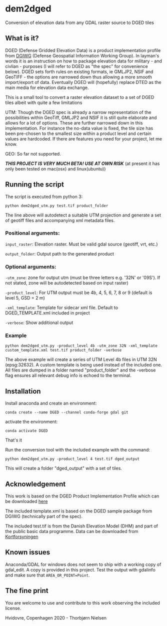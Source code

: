 # dem2dged

Conversion of elevation data from any GDAL raster source to DGED tiles
## What is it?

DGED (Defense Gridded Elevation Data) is a product implementation profile from [DGIWG](https://www.dgiwg.org/dgiwg/) (Defense Geospatial Information Working Group). In layman's words it is an instruction on how to package elevation data for military - and civlian - purposes (I will refer to DGED as "the spec" for convenience below). DGED sets forth rules on existing formats, ie GMLJP2, NSIF and GeoTIFF - the options are narrowed down thus allowing a more smooth import/export of data. Eventually DGED will (hopefully) replace DTED as the main media for elevation data exchange.

This is a small tool to convert a raster elevation dataset to a set of DGED tiles albeit with quite a few limitations

UTM: Though the DGED spec is already a narrow representation of the possibilities within GeoTiff, GMLJP2 and NSIF it is still quite elaborate and allows for a lot of options. These are further narrowed down in this implementation. For instance the no-data value is fixed, the tile size has been pre-chosen to the smallest size within a product level and certain values are hardcoded. If there are features you need for your project, let me know.

GEO: So far not supported.

**_THIS PROJECT IS VERY MUCH BETA! USE AT OWN RISK_**
(at present it has only been tested on mac(osx) and linux(ubuntu))


## Running the script

The script is executed from python 3:

```
python dem2dged_utm.py test.tif product_folder
```

The line above will autodetect a suitable UTM projection and generate a set of geotiff files and accompanying xml metadata files.


### Positional arguments:

`input_raster`: Elevation raster. Must be valid gdal source (geotiff, vrt, etc.)

`output_folder`: Output path to the generated product

### Optional arguments:
`-utm_zone`: zone for output utm (must be three letters e.g. '32N' or '09S'). If not stated, zone will be autodetected based on input raster)

`-product_level`: For UTM output must be 4b, 4, 5, 6, 7, 8 or 9 (default is level 5, GSD = 2 m)

`-xml_template`: Template for sidecar xml file. Default to DGED_TEMPLATE.xml included in project

`-verbose`: Show additional output

### Example

```
python dem2dged_utm.py -product_level 4b -utm_zone 32N -xml_template custom_template.xml test.tif product_folder -verbose
```
The above example will create a series of UTM Level 4b files in UTM 32N (epsg:32632). A custom template is being used instead of the included one. All files are dumped in a folder named "product_folder" and the -verbose flag ensures all relevant debug info is echoed to the terminal.


## Installation

Install anaconda and create an environment:

```
conda create --name DGED --channel conda-forge gdal git
```

activate the environment:
```
conda activate DGED
```

That's it

Run the conversion tool with the included example with the command:

```
python dem2dged_utm.py -product_level 4 test.tif dged_output
```

This will create a folder "dged_output" with a set of tiles.

## Acknowledgement

This work is based on the DGED Product Implementation Profile which can be downloaded [here](https://www.dgiwg.org/dgiwg/htm/documents/standards_implementation_profiles.htm)

The included template.xml is based on the DGED sample package from DGIWG (technically part of the spec).

The included test.tif is from the Danish Elevation Model (DHM) and part of the public basic data programme. Data can be downloaded from [Kortforsyningen](https://download.kortforsyningen.dk)

## Known issues

Anaconda/GDAL for windows does not seem to ship with a working copy of gdal_edit. A copy is provided in this project. Test the output with gdalinfo and make sure that `AREA_OR_POINT=Point`.

## The fine print

You are welcome to use and contribute to this work observing the included license.

Hvidovre, Copenhagen 2020 - Thorbjørn Nielsen
